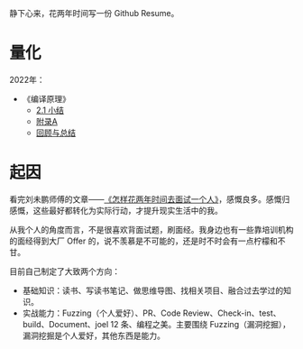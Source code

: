 静下心来，花两年时间写一份 Github Resume。

# 量化



2022年：
- 《编译原理》
  - [2.1 小结](./01-Compilers/2-1.md)
  - [附录A](./01-Compilers/appendics-1.md)
  - [回顾与总结](./01-Compilers/README.md)

# 起因

看完刘未鹏师傅的文章——[《怎样花两年时间去面试一个人》](http://mindhacks.cn/2011/11/04/how-to-interview-a-person-for-two-years/)，感慨良多。感慨归感慨，这些最好都转化为实际行动，才提升现实生活中的我。

从我个人的角度而言，不是很喜欢背面试题，刷面经。我身边也有一些靠培训机构的面经得到大厂 Offer 的，说不羡慕是不可能的，还是时不时会有一点柠檬和不甘。

目前自己制定了大致两个方向：
- 基础知识：读书、写读书笔记、做思维导图、找相关项目、融合过去学过的知识。
- 实战能力：Fuzzing（个人爱好）、PR、Code Review、Check-in、test、build、Document、joel 12 条、编程之美。主要围绕 Fuzzing（漏洞挖掘），漏洞挖掘是个人爱好，其他东西是能力。
